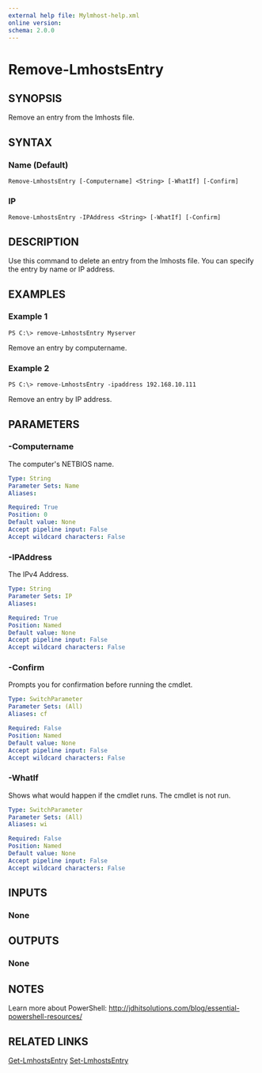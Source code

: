 ```yaml
---
external help file: Mylmhost-help.xml
online version: 
schema: 2.0.0
---
```


# Remove-LmhostsEntry
## SYNOPSIS
Remove an entry from the lmhosts file.

## SYNTAX

### Name (Default)
```
Remove-LmhostsEntry [-Computername] <String> [-WhatIf] [-Confirm]
```

### IP
```
Remove-LmhostsEntry -IPAddress <String> [-WhatIf] [-Confirm]
```

## DESCRIPTION
Use this command to delete an entry from the lmhosts file. You can specify the entry by name or IP address.

## EXAMPLES

### Example 1
```
PS C:\> remove-LmhostsEntry Myserver
```

Remove an entry by computername.

### Example 2
```
PS C:\> remove-LmhostsEntry -ipaddress 192.168.10.111
```

Remove an entry by IP address.

## PARAMETERS

### -Computername
The computer's NETBIOS name.

```yaml
Type: String
Parameter Sets: Name
Aliases: 

Required: True
Position: 0
Default value: None
Accept pipeline input: False
Accept wildcard characters: False
```

### -IPAddress
The IPv4 Address.

```yaml
Type: String
Parameter Sets: IP
Aliases: 

Required: True
Position: Named
Default value: None
Accept pipeline input: False
Accept wildcard characters: False
```

### -Confirm
Prompts you for confirmation before running the cmdlet.

```yaml
Type: SwitchParameter
Parameter Sets: (All)
Aliases: cf

Required: False
Position: Named
Default value: None
Accept pipeline input: False
Accept wildcard characters: False
```

### -WhatIf
Shows what would happen if the cmdlet runs.
The cmdlet is not run.

```yaml
Type: SwitchParameter
Parameter Sets: (All)
Aliases: wi

Required: False
Position: Named
Default value: None
Accept pipeline input: False
Accept wildcard characters: False
```

## INPUTS

### None


## OUTPUTS

### None

## NOTES
Learn more about PowerShell:
http://jdhitsolutions.com/blog/essential-powershell-resources/

## RELATED LINKS
[Get-LmhostsEntry](Get-LmhostsEntry)
[Set-LmhostsEntry](Set-LmhostsEntry)
